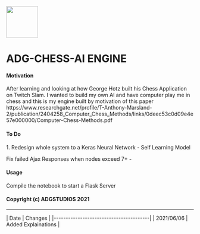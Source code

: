 <img src="https://raw.githubusercontent.com/ADGVLOGS/ADG-ML-AI-Website/main/static/chessicon.svg" height="85px">  

# ADG-CHESS-AI ENGINE

#### Motivation
<p>After learning and looking at how George Hotz built his Chess Application on Twitch Slam. I wanted to build my own AI and have computer play me in chess and this is my engine built by motivation of this paper https://www.researchgate.net/profile/T-Anthony-Marsland-2/publication/2404258_Computer_Chess_Methods/links/0deec53c0d09e4e57e000000/Computer-Chess-Methods.pdf</p>

#### To Do
<p>1. Redesign whole system to a Keras Neural Network - Self Learning Model</p>
<p>Fix failed Ajax Responses when nodes exceed 7+ - </p>

#### Usage
<p>Compile the notebook to start a Flask Server</p>



#### Copyright (c) ADGSTUDIOS 2021 

------------------------------------------
| Date        |  Changes                 |
|----------------------------------------|
| 2021/06/06  |  Added Explainations     |








